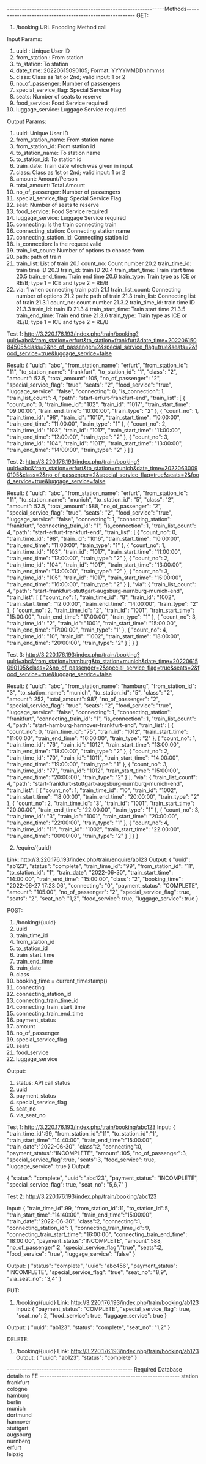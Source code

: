 ----------------------------------------------------------------Methods---------------------------------------------------------
GET:
1. /booking
URL Encoding Method call

Input Params:
1. uuid : Unique User ID
2. from_station : From station
3. to_station: To station
4. date_time: 20220615090105; Format: YYYYMMDDhhmmss
5. class: Class as 1st or 2nd; valid input: 1 or 2
6. no_of_passenger: Number of passengers
7. special_service_flag: Special Service Flag
8. seats: Number of seats to reserve
9. food_service: Food Service required
10. luggage_service: Luggage Service required

Output Params:

01. uuid: Unique User ID
02. from_station_name: From station name
03. from_station_id: From station id
04. to_station_name: To station name
05. to_station_id: To station id
06. train_date: Train date which was given in input
06. class: Class as 1st or 2nd; valid input: 1 or 2
07. amount: Amount/Person
08. total_amount: Total Amount
09. no_of_passenger: Number of passengers
10. special_service_flag: Special Service Flag
11. seat: Number of seats to reserve
12. food_service: Food Service required
13. luggage_service: Luggage Service required
14. connecting: Is the train connecting train
15. connecting_station: Connecting station name
16. connecting_station_id: Connecting station id
17. is_connection: Is the request valid
18. train_list_count: Number of options to choose from
19. path: path of train
20. train_list: List of train
20.1 	count_no: Count number
20.2 	train_time_id: train time ID
20.3 	train_id: train ID
20.4 	train_start_time: Train start time
20.5 	train_end_time: Train end time
20.6 	train_type: Train type as ICE or RE/B; type 1 = ICE and type 2 = RE/B
21. via: 1 when connecting train path
21.1 	train_list_count: Connecting number of options
21.2	path: path of train
21.3 	train_list: Connecting list of train
21.3.1 		count_no: count number
21.3.2 		train_time_id: train time ID
21.3.3 		train_id: train ID
21.3.4 		train_start_time: Train start time
21.3.5 		train_end_time: Train end time
21.3.6 		train_type: Train type as ICE or RE/B; type 1 = ICE and type 2 = RE/B

Test 1:
http://3.220.176.193/index.php/train/booking?uuid=abc&from_station=erfurt&to_station=frankfurt&date_time=20220615084505&class=2&no_of_passenger=2&special_service_flag=true&seats=2&food_service=true&luggage_service=false

Result:
{
    "uuid": "abc",
    "from_station_name": "erfurt",
    "from_station_id": "11",
    "to_station_name": "frankfurt",
    "to_station_id": "1",
    "class": "2",
    "amount": 52.5,
    "total_amount": 105,
    "no_of_passenger": "2",
    "special_service_flag": "true",
    "seats": "2",
    "food_service": "true",
    "luggage_service": "false",
    "connecting": 0,
    "is_connection": 1,
    "train_list_count": 4,
    "path": "start-erfurt-frankfurt-end",
    "train_list": [
        {
            "count_no": 0,
            "train_time_id": "102",
            "train_id": "1017",
            "train_start_time": "09:00:00",
            "train_end_time": "10:00:00",
            "train_type": "2"
        },
        {
            "count_no": 1,
            "train_time_id": "98",
            "train_id": "1016",
            "train_start_time": "10:00:00",
            "train_end_time": "11:00:00",
            "train_type": "1"
        },
        {
            "count_no": 2,
            "train_time_id": "103",
            "train_id": "1017",
            "train_start_time": "11:00:00",
            "train_end_time": "12:00:00",
            "train_type": "2"
        },
        {
            "count_no": 3,
            "train_time_id": "104",
            "train_id": "1017",
            "train_start_time": "13:00:00",
            "train_end_time": "14:00:00",
            "train_type": "2"
        }
    ]
}


Test 2:
http://3.220.176.193/index.php/train/booking?uuid=abc&from_station=erfurt&to_station=munich&date_time=20220630090105&class=2&no_of_passenger=2&special_service_flag=true&seats=2&food_service=true&luggage_service=false

Result:
{
    "uuid": "abc",
    "from_station_name": "erfurt",
    "from_station_id": "11",
    "to_station_name": "munich",
    "to_station_id": "5",
    "class": "2",
    "amount": 52.5,
    "total_amount": 588,
    "no_of_passenger": "2",
    "special_service_flag": "true",
    "seats": "2",
    "food_service": "true",
    "luggage_service": "false",
    "connecting": 1,
    "connecting_station": "frankfurt",
    "connecting_train_id": "1",
    "is_connection": 1,
    "train_list_count": 4,
    "path": "start-erfurt-frankfurt-end",
    "train_list": [
        {
            "count_no": 0,
            "train_time_id": "98",
            "train_id": "1016",
            "train_start_time": "10:00:00",
            "train_end_time": "11:00:00",
            "train_type": "1"
        },
        {
            "count_no": 1,
            "train_time_id": "103",
            "train_id": "1017",
            "train_start_time": "11:00:00",
            "train_end_time": "12:00:00",
            "train_type": "2"
        },
        {
            "count_no": 2,
            "train_time_id": "104",
            "train_id": "1017",
            "train_start_time": "13:00:00",
            "train_end_time": "14:00:00",
            "train_type": "2"
        },
        {
            "count_no": 3,
            "train_time_id": "105",
            "train_id": "1017",
            "train_start_time": "15:00:00",
            "train_end_time": "16:00:00",
            "train_type": "2"
        }
    ],
    "via": {
        "train_list_count": 4,
        "path": "start-frankfurt-stuttgart-augsburg-nurnburg-munich-end",
        "train_list": [
            {
                "count_no": 1,
                "train_time_id": "8",
                "train_id": "1002",
                "train_start_time": "12:00:00",
                "train_end_time": "14:00:00",
                "train_type": "2"
            },
            {
                "count_no": 2,
                "train_time_id": "2",
                "train_id": "1001",
                "train_start_time": "15:00:00",
                "train_end_time": "17:00:00",
                "train_type": "1"
            },
            {
                "count_no": 3,
                "train_time_id": "2",
                "train_id": "1001",
                "train_start_time": "15:00:00",
                "train_end_time": "17:00:00",
                "train_type": "1"
            },
            {
                "count_no": 4,
                "train_time_id": "10",
                "train_id": "1002",
                "train_start_time": "18:00:00",
                "train_end_time": "20:00:00",
                "train_type": "2"
            }
        ]
    }
}

Test 3: http://3.220.176.193/index.php/train/booking?uuid=abc&from_station=hamburg&to_station=munich&date_time=20220615090105&class=2&no_of_passenger=2&special_service_flag=true&seats=2&food_service=true&luggage_service=false

Result:
{
    "uuid": "abc",
    "from_station_name": "hamburg",
    "from_station_id": "3",
    "to_station_name": "munich",
    "to_station_id": "5",
    "class": "2",
    "amount": 252,
    "total_amount": 987,
    "no_of_passenger": "2",
    "special_service_flag": "true",
    "seats": "2",
    "food_service": "true",
    "luggage_service": "false",
    "connecting": 1,
    "connecting_station": "frankfurt",
    "connecting_train_id": "1",
    "is_connection": 1,
    "train_list_count": 4,
    "path": "start-hamburg-hannover-frankfurt-end",
    "train_list": [
        {
            "count_no": 0,
            "train_time_id": "75",
            "train_id": "1012",
            "train_start_time": "11:00:00",
            "train_end_time": "16:00:00",
            "train_type": "2"
        },
        {
            "count_no": 1,
            "train_time_id": "76",
            "train_id": "1012",
            "train_start_time": "13:00:00",
            "train_end_time": "18:00:00",
            "train_type": "2"
        },
        {
            "count_no": 2,
            "train_time_id": "70",
            "train_id": "1011",
            "train_start_time": "14:00:00",
            "train_end_time": "19:00:00",
            "train_type": "1"
        },
        {
            "count_no": 3,
            "train_time_id": "77",
            "train_id": "1012",
            "train_start_time": "15:00:00",
            "train_end_time": "20:00:00",
            "train_type": "2"
        }
    ],
    "via": {
        "train_list_count": 4,
        "path": "start-frankfurt-stuttgart-augsburg-nurnburg-munich-end",
        "train_list": [
            {
                "count_no": 1,
                "train_time_id": "10",
                "train_id": "1002",
                "train_start_time": "18:00:00",
                "train_end_time": "20:00:00",
                "train_type": "2"
            },
            {
                "count_no": 2,
                "train_time_id": "3",
                "train_id": "1001",
                "train_start_time": "20:00:00",
                "train_end_time": "22:00:00",
                "train_type": "1"
            },
            {
                "count_no": 3,
                "train_time_id": "3",
                "train_id": "1001",
                "train_start_time": "20:00:00",
                "train_end_time": "22:00:00",
                "train_type": "1"
            },
            {
                "count_no": 4,
                "train_time_id": "11",
                "train_id": "1002",
                "train_start_time": "22:00:00",
                "train_end_time": "00:00:00",
                "train_type": "2"
            }
        ]
    }
}

2. /equire/{uuid}

Link: http://3.220.176.193/index.php/train/enquire/ab123
Output:
{
    "uuid": "ab123",
    "status": "complete",
    "train_time_id": "99",
    "from_station_id": "11",
    "to_station_id": "1",
    "train_date": "2022-06-30",
    "train_start_time": "14:00:00",
    "train_end_time": "15:00:00",
    "class": "2",
    "booking_time": "2022-06-27 17:23:06",
    "connecting": "0",
    "payment_status": "COMPLETE",
    "amount": "105.00",
    "no_of_passenger": "2",
    "special_service_flag": true,
    "seats": "2",
    "seat_no": "1,2",
    "food_service": true,
    "luggage_service": true
}

POST:
1. /booking/{uuid}
01. uuid
02. train_time_id
03. from_station_id
04. to_station_id
05. train_start_time
06. train_end_time
07. train_date
08. class
09. booking_time = current_timestamp()
10. connecting
11. connecting_station_id
12. connecting_train_time_id
13. connecting_train_start_time
14. connecting_train_end_time
15. payment_status
16. amount
17. no_of_passenger
18. special_service_flag
19. seats
20. food_service
21. luggage_service

Output:
01. status: API call status
02. uuid
03. payment_status
04. special_service_flag
05. seat_no
06. via_seat_no

Test 1:
http://3.220.176.193/index.php/train/booking/abc123
Input:
{
	"train_time_id":99,
	"from_station_id":"11",
	"to_station_id":"1",
	"train_start_time":"14:40:00",
	"train_end_time":"15:00:00",
	"train_date":"2022-06-30",
	"class":2,
	"connecting":0,
	"payment_status":"INCOMPLETE",
	"amount":105,
	"no_of_passenger":3,
	"special_service_flag":true,
	"seats":3,
	"food_service": true,
	"luggage_service": true
}
Output:

{
    "status": "complete",
    "uuid": "abc123",
    "payment_status": "INCOMPLETE",
    "special_service_flag": true,
    "seat_no": "5,6,7"
}

Test 2:
http://3.220.176.193/index.php/train/booking/abc123

Input:
{
	"train_time_id":99,
	"from_station_id":11,
	"to_station_id":5,
	"train_start_time":"14:40:00",
	"train_end_time":"15:00:00",
	"train_date":"2022-06-30",
	"class":2,
	"connecting":1,
	"connecting_station_id": 1,
	"connecting_train_time_id": 9,
	"connecting_train_start_time": "16:00:00",
	"connecting_train_end_time": "18:00:00",
	"payment_status":"INCOMPLETE",
	"amount":588,
	"no_of_passenger":2,
	"special_service_flag":"true",
	"seats":2,
	"food_service": "true",
	"luggage_service": "false"
}

Output:
{
    "status": "complete",
    "uuid": "abc456",
    "payment_status": "INCOMPLETE",
    "special_service_flag": "true",
    "seat_no": "8,9",
    "via_seat_no": "3,4"
}


PUT:
1. /booking/{uuid}
Link: http://3.220.176.193/index.php/train/booking/ab123
Input:
{
	"payment_status": "COMPLETE",
	"special_service_flag": true,
	"seat_no": 2,
	"food_service": true,
	"luggage_service": true
}

Output:
{
    "uuid": "ab123",
    "status": "complete",
    "seat_no": "1,2"
}

DELETE:
1. /booking/{uuid}
Link: http://3.220.176.193/index.php/train/booking/ab123
Output:
{
    "uuid": "ab123",
    "status": "complete"
}

--------------------------------------------------- Required Database details to FE ---------------------------------------------------------
station 		
frankfurt 		
cologne			
hamburg			
berlin			
munich			
dortmund		
hannover		
stuttgart		
augsburg		
nurnberg		
erfurt			
leipzig			
